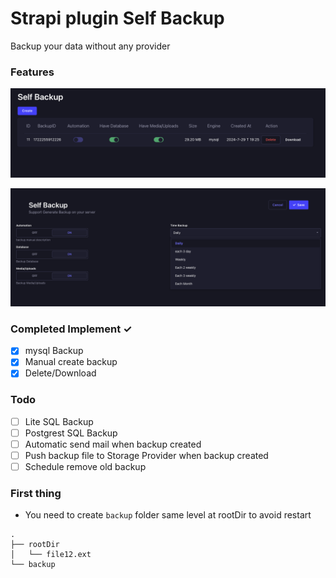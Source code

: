 # Strapi plugin Self Backup

Backup your data without any provider

### Features
![Dashboard](./images/dashboard.png?raw=true "Dashboard")

![Setting](./images/setting.png?raw=true "Setting")


### Completed Implement ✓
- [x] mysql Backup
- [x] Manual create backup
- [x] Delete/Download

### Todo
- [ ] Lite SQL Backup
- [ ] Postgrest SQL Backup
- [ ] Automatic send mail when backup created 
- [ ] Push backup file to Storage Provider when backup created
- [ ] Schedule remove old backup

### First thing
- You need to create `backup` folder same level at rootDir to avoid restart
```
.
├── rootDir
│   └── file12.ext
└── backup

```